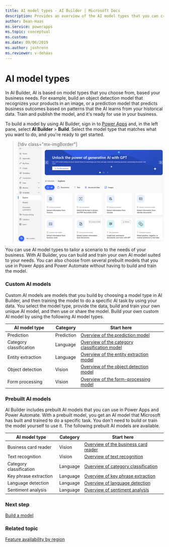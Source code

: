 ```yaml
---
title: AI model types - AI Builder | Microsoft Docs
description: Provides an overview of the AI model types that you can create in AI Builder.
author: Dean-Haas
ms.service: powerapps
ms.topic: conceptual
ms.custom: 
ms.date: 09/06/2019
ms.author: joshrenn
ms.reviewer: v-dehaas
---
```


# AI model types

In AI Builder, AI is based on model types that you choose from, based your business needs. For example, build an object detection model that recognizes your products in an image, or a prediction model that predicts business outcomes based on patterns that the AI learns from your historical data. Train and publish the model, and it's ready for use in your business.

To build a model by using AI Builder, sign in to [Power Apps](https://make.powerapps.com) and, in the left pane, select **AI Builder** > **Build**. Select the model type that matches what you want to do, and you're ready to get started.

> [!div class="mx-imgBorder"]
> ![AI Builder home page](media/ai-builder-home.png "AI Builder home page")

<!--Hiding this heading until someone adds another H2 ## List of AI model types-->
You can use AI model types to tailor<!--Suggested.--> a scenario to the needs of your business. With AI Builder, you can build and train your own AI model suited to your needs. You can also choose from several prebuilt models that you use in Power Apps and Power Automate without having to build and train the model.

### Custom AI models

Custom AI models are models that you build by choosing a model type in AI Builder, and then training the model to do a specific AI task by using your data. You select the model type, provide the data, build and train your own unique AI model, and then use or share the model. Build your own custom AI model by using the following AI model types.<!--No colon to introduce a table, via Writing Style Guide. --><!--SELF: topics are worded differently, but consistent among the prebuilt/not-prebuilt categories. Is that good? -->
<!--Rearranged the table to match the order in which the models are discussed in the docset.-->
| AI model type  | Category<!--SELF: What does "category" signify elsewhere in this docset? I can't see a pattern. -->  | Start here |
|---|---|---|
| Prediction   | Prediction  | [Overview of the prediction model](prediction-overview.md) |
| Category classification  |Language   | [Overview of the category classification model](text-classification-overview.md) |
| Entity extraction  |Language   | [Overview of the entity extraction model](entity-extraction-overview.md) |
| Object detection  | Vision   | [Overview of the object detection model](object-detection-overview.md) |
| Form processing  | Vision   | [Overview of the form-processing model](form-processing-model-overview.md) |



### Prebuilt AI models

AI Builder includes<!--Suggested--> prebuilt AI models that you can use in Power Apps and Power Automate. With a prebuilt model, you get an AI model that Microsoft has built and trained to do a specific task. You don't need to build or train the model yourself to use it. The following prebuilt AI models are available.

| AI model type | Category |Start here |
|--------|--------|--------|
|Business card reader |Vision | [Overview of the business card reader](prebuilt-business-card.md)
|Text recognition |Vision | [Overview of text recognition](prebuilt-text-recognition.md)
|Category classification |Language | [Overview of category classification](prebuilt-category-classification.md)
|Key phrase extraction |Language | [Overview of key phrase extraction](prebuilt-key-phrase.md)
|Language detection |Language | [Overview of language detection](prebuilt-language-detection.md)
|Sentiment analysis |Language | [Overview of sentiment analysis](prebuilt-sentiment-analysis.md)

### Next step

[Build a model](build-model.md)

### Related topic

[Feature availability by region](availability-region.md)
